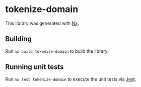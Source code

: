 # tokenize-domain

This library was generated with [Nx](https://nx.dev).

## Building

Run `nx build tokenize-domain` to build the library.

## Running unit tests

Run `nx test tokenize-domain` to execute the unit tests via [Jest](https://jestjs.io).
